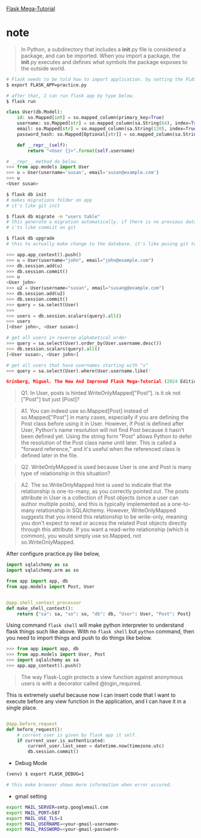 [Flask Mega-Tutorial](https://www.amazon.com/New-Improved-Flask-Mega-Tutorial-ebook/dp/B079KPG4HT/ref=sr_1_1?crid=3IVREYVPEUX2D&dib=eyJ2IjoiMSJ9.0mhRtTd6i2aJn4Sesierj5QSD8Oa9uAc1LE8XUO5D4pAVliY47tCLanADC03b5z0BZztHqam37u8hIxHe51_nHRSNefw6n93tzH-cyeF7S4.fbP0RoG7gR57KvYTPeP9Zmc7UIGoGZ4uoi0O4KvsBj0&dib_tag=se&keywords=flask+mega+tutorial&qid=1725951534&sprefix=flask+mega+tutoria%2Caps%2C293&sr=8-1)

# note

> In Python, a subdirectory that includes a **init**.py file is considered a package, and can be imported. When you import a package, the **init**.py executes and defines what symbols the package exposes to the outside world.

```bash
# Flask needs to be told how to import application. by setting the FLASK_APP environment variable:
$ export FLASK_APP=practice.py

# after that, I can run flask app by type below.
$ flask run
```

```python
class User(db.Model):
    id: so.Mapped[int] = so.mapped_column(primary_key=True)
    username: so.Mapped[str] = so.mapped_column(sa.String(64), index=True, unique=True)
    email: so.Mapped[str] = so.mapped_column(sa.String(120), index=True, unique=True)
    password_hash: so.Mapped[Optional[str]] = so.mapped_column(sa.String(256))

    def __repr__(self):
        return "<User {}>".format(self.username)

# __repr__ method do below.
>>> from app.models import User
>>> u = User(username='susan', email='susan@example.com')
>>> u
<User susan>
```

```bash
$ flask db init
# makes migrations folder on app
# it's like git init

$ flask db migrate -m "users table"
# this generate a migration automatically. if there is no previous database, the automatic migration will add the entire User model to the migration script.
# i'ts like commiit on git

$ flask db upgrade
# this to actually make change to the database. it's like pusing git to the github.
```

```python
>>> app.app_context().push()
>>> u = User(username="john", email="john@example.com")
>>> db.session.add(u)
>>> db.session.commit()
>>> u
<User john>
>>> u2 = User(username="susan", email="susang@example.com")
>>> db.session.add(u2)
>>> db.session.commit()
>>> query = sa.select(User)
>>>
>>> users = db.session.scalars(query).all()
>>> users
[<User john>, <User susan>]

# get all users in reverse alphabetical order
>>> query = sa.select(User).order_by(User.username.desc())
>>> db.session.scalars(query).all()
[<User susan>, <User john>]

# get all users that have usernames starting with "s"
>>> query = sa.select(User).where(User.username.like('

Grinberg, Miguel. The New And Improved Flask Mega-Tutorial (2024 Edition) (p. 81). Miguel Grinberg. Kindle Edition.
```

> Q1. In User, posts is hinted WriteOnlyMapped["Post"]. is it ok not ["Post"] but just [Post]?

> A1. You can indeed use so.Mapped[Post] instead of so.Mapped["Post"] in many cases, especially if you are defining the Post class before using it in User. However, if Post is defined after User, Python's name resolution will not find Post because it hasn't been defined yet. Using the string form "Post" allows Python to defer the resolution of the Post class name until later. This is called a "forward reference," and it's useful when the referenced class is defined later in the file.

> Q2. WriteOnlyMApped is used because User is one and Post is many type of relationship in this situation?

> A2. The so.WriteOnlyMapped hint is used to indicate that the relationship is one-to-many, as you correctly pointed out. The posts attribute in User is a collection of Post objects (since a user can author multiple posts), and this is typically implemented as a one-to-many relationship in SQLAlchemy. However, WriteOnlyMapped suggests that you intend this relationship to be write-only, meaning you don't expect to read or access the related Post objects directly through this attribute. If you want a read-write relationship (which is common), you would simply use so.Mapped, not so.WriteOnlyMapped.

After configure practice.py like below,

```python
import sqlalchemy as sa
import sqlalchemy.orm as so

from app import app, db
from app.models import Post, User


@app.shell_context_processor
def make_shell_context():
    return {"sa": sa, "so": so, "db": db, "User": User, "Post": Post}

```

Using command `flask shell` will make python interpreter to understand flask things such like above.
With no `flask shell` but `python` command, then you need to import things and push to do things like below.

```python
>>> from app import app, db
>>> from app.models import User, Post
>>> import sqlalchemy as sa
>>> app.app_context().push()
```

> The way Flask-Login protects a view function against anonymous users is with a decorator called @login_required.

This is extremely useful because now I can insert code that I want to execute before any view function in the application, and I can have it in a single place.

```python

@app.before_request
def before_request():
    # current_user is given by flask app it self.
    if current_user.is_authenticated:
        current_user.last_seen = datetime.now(timezone.utc)
        db.session.commit()

```

- Debug Mode

```bash
(venv) $ export FLASK_DEBUG=1

# this make browser shows more information when error occured.
```

- gmail setting

```bash
export MAIL_SERVER=smtp.googlemail.com
export MAIL_PORT=587
export MAIL_USE_TLS=1
export MAIL_USERNAME=<your-gmail-username>
export MAIL_PASSWORD=<your-gmail-password>

```
